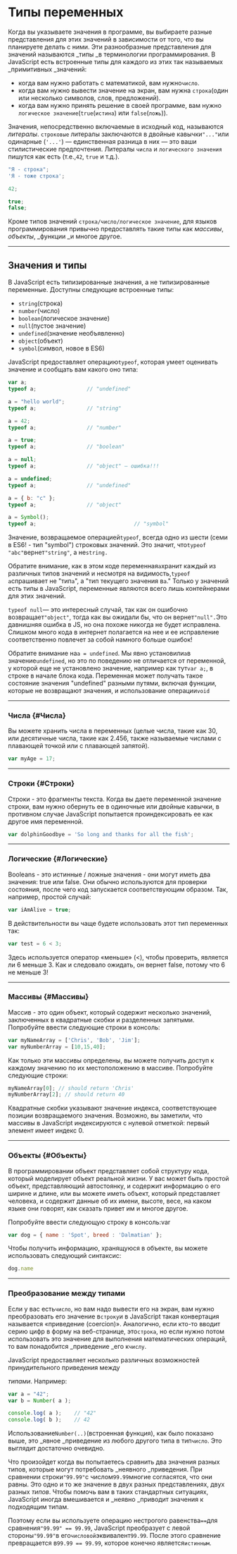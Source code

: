 # Типы переменных

Когда вы указываете значения в программе, вы выбираете разные представления для этих значений в зависимости от того, что вы планируете делать с ними. Эти разнообразные представления для значений называются _типы _в терминологии программирования. В JavaScript есть встроенные типы для каждого из этих так называемых _примитивных _значений:

* когда вам нужно работать с математикой, вам нужно`число`.
* когда вам нужно вывести значение на экран, вам нужна `строка`\(один или несколько символов, слов, предложений\).
* когда вам нужно принять решение в своей программе, вам нужно `логическое значение`\(`true`\(`истина`\) или `false`\(`ложь`\)\).

Значения, непосредственно включаемые в исходный код, называются _литералы_. `строковые` литералы заключаются в двойные кавычки`"..."`или одинарные \(`'...'`\) — единственная разница в них — это ваши стилистические предпочтения. Литералы `числа` и `логического значения` пишутся как есть \(т.е.,`42`, `true` и т.д.\).

```js
"Я - строка";
'Я - тоже строка';

42;

true;
false;
```

Кроме типов значений `строка/число/логическое значение`, для языков программирования привычно предоставлять такие типы как _массивы_, _объекты_, _функции _и многое другое.

---

## Значения и типы

В JavaScript есть типизированные значения, а не типизированные переменные. Доступны следующие встроенные типы:

* `string`\(строка\)
* `number`\(число\)
* `boolean`\(логическое значение\)
* `null`\(пустое значение\)
* `undefined`\(значение необъявленно\)
* `object`\(объект\)
* `symbol`\(символ, новое в ES6\)

JavaScript предоставляет операцию`typeof`, которая умеет оценивать значение и сообщать вам какого оно типа:

```js
var a;
typeof a;                // "undefined"

a = "hello world";
typeof a;                // "string"

a = 42;
typeof a;                // "number"

a = true;
typeof a;                // "boolean"

a = null;
typeof a;                // "object" — ошибка!!!

a = undefined;
typeof a;                // "undefined"

a = { b: "c" };
typeof a;                // "object"

a = Symbol();
typeof a;                               // "symbol"
```

Значение, возвращаемое операцией`typeof`, всегда одно из шести \(семи в ES6! - тип "symbol"\) строковых значений. Это значит, что`typeof "abc"`вернет`"string"`, а не`string.`

Обратите внимание, как в этом коде переменная`a`хранит каждый из различных типов значений и несмотря на видимость,`typeof a`спрашивает не "тип`a`", а "тип текущего значения в`a`." Только у значений есть типы в JavaScript, переменные являются всего лишь контейнерами для этих значений.

`typeof null`— это интересный случай, так как он ошибочно возвращает`"object"`, тогда как вы ожидали бы, что он вернет`"null".`Это давнишняя ошибка в JS, но она похоже никогда не будет исправлена. Слишком много кода в интернет полагается на нее и ее исправление соответственно повлечет за собой намного больше ошибок!

Обратите внимание на`a = undefined`. Мы явно установили`a`в значение`undefined`, но это по поведению не отличается от переменной, у которой еще не установлено значение, например как тут`var a;`, в строке в начале блока кода. Переменная может получать такое состояние значения "undefined" разными путями, включая функции, которые не возвращают значения, и использование операции`void`

---

### Числа {#Числа}

Вы можете хранить числа в переменных \(целые числа, такие как 30, или десятичные числа, такие как 2.456, также называемые числами с плавающей точкой или с плавающей запятой\).

```js
var myAge = 17;
```

---

### Строки {#Строки}

Строки - это фрагменты текста. Когда вы даете переменной значение строки, вам нужно обернуть ее в одиночные или двойные кавычки, в противном случае JavaScript попытается проиндексировать ее как другое имя переменной.

```js
var dolphinGoodbye = 'So long and thanks for all the fish';
```

---

### Логические {#Логические}

Booleans - это истинные / ложные значения - они могут иметь два значения: true или false. Они обычно используются для проверки состояния, после чего код запускается соответствующим образом. Так, например, простой случай:

```js
var iAmAlive = true;
```

В действительности вы чаще будете использовать этот тип переменных так:

```js
var test = 6 < 3;
```

Здесь используется оператор «меньше» \(&lt;\), чтобы проверить, является ли 6 меньше 3. Как и следовало ожидать, он вернет false, потому что 6 не меньше 3!

---

### Массивы {#Массивы}

Массив - это один объект, который содержит несколько значений, заключенных в квадратные скобки и разделенных запятыми. Попробуйте ввести следующие строки в консоль:

```js
var myNameArray = ['Chris', 'Bob', 'Jim'];
var myNumberArray = [10,15,40];
```

Как только эти массивы определены, вы можете получить доступ к каждому значению по их местоположению в массиве. Попробуйте следующие строки:

```js
myNameArray[0]; // should return 'Chris'
myNumberArray[2]; // should return 40
```

Квадратные скобки указывают значение индекса, соответствующее позиции возвращаемого значения. Возможно, вы заметили, что массивы в JavaScript индексируются с нулевой отметкой: первый элемент имеет индекс 0.

---

### Объекты {#Объекты}

В программировании объект представляет собой структуру кода, который моделирует объект реальной жизни. У вас может быть простой объект, представляющий автостоянку, и содержит информацию о его ширине и длине, или вы можете иметь объект, который представляет человека, и содержит данные об их имени, высоте, весе, на каком языке они говорят, как сказать привет им и многое другое.

Попробуйте ввести следующую строку в консоль:var

```js
var dog = { name : 'Spot', breed : 'Dalmatian' };
```

Чтобы получить информацию, хранящуюся в объекте, вы можете использовать следующий синтаксис:

```js
dog.name
```

---

### Преобразование между типами

Если у вас есть`число`, но вам надо вывести его на экран, вам нужно преобразовать его значение в`строку`и в JavaScript такая конвертация называется «приведение \(coercion\)». Аналогично, если кто-то вводит серию цифр в форму на веб-странице, это`строка`, но если нужно потом использовать это значение для выполнения математических операций, то вам понадобится _приведение _его к`числу`.

JavaScript предоставляет несколько различных возможностей принудительного приведения между

_типами_. Например:

```js
var a = "42";
var b = Number( a );

console.log( a );    // "42"
console.log( b );    // 42
```

Использование`Number(..)`\(встроенная функция\), как было показано выше, это _явное _приведение из любого другого типа в тип`число`. Это выглядит достаточно очевидно.

Что произойдет когда вы попытаетесь сравнить два значения разных типов, которые могут потребовать _неявного _приведения. При сравнении строки`"99.99"`с числом`99.99`многие согласятся, что они равны. Это одно и то же значение в двух разных представлениях, двух разных _типов_. Чтобы помочь вам в таких стандартных ситуациях, JavaScript иногда вмешивается и _неявно _приводит значения к подходящим типам.

Поэтому если вы используете операцию нестрогого равенства`==`для сравнения`"99.99" == 99.99`, JavaScript преобразует с левой стороны`"99.99"`в его`числовой`эквивалент`99.99`. После этого сравнение превращается в`99.99 == 99.99`, которое конечно является`истинным`.

